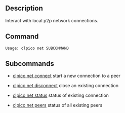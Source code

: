 ## Description
Interact with local p2p network connections.

## Command

```console
Usage: clpico net SUBCOMMAND
```

## Subcommands
 
 - [clpico net connect](connect) start a new connection to a peer

 - [clpico net disconnect](disconnect) close an existing connection
  
 - [clpico net status](status) status of existing connection
  
 - [clpico net peers](peers) status of all existing peers
